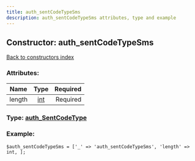 ```yaml
---
title: auth_sentCodeTypeSms
description: auth_sentCodeTypeSms attributes, type and example
---
```

## Constructor: auth\_sentCodeTypeSms  
[Back to constructors index](index.md)



### Attributes:

| Name     |    Type       | Required |
|----------|:-------------:|---------:|
|length|[int](../types/int.md) | Required|



### Type: [auth\_SentCodeType](../types/auth_SentCodeType.md)


### Example:

```
$auth_sentCodeTypeSms = ['_' => 'auth_sentCodeTypeSms', 'length' => int, ];
```